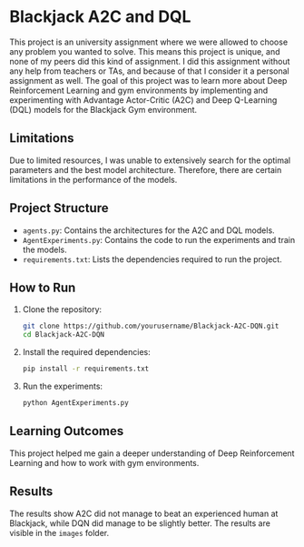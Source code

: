# Blackjack A2C and DQL

This project is an university assignment where we were allowed to choose any problem you wanted to solve. This means this project is unique, and none of my peers did this kind of assignment. I did this assignment without any help from teachers or TAs, and because of that I consider it a personal assignment as well. The goal of this project was to learn more about Deep Reinforcement Learning and gym environments by implementing and experimenting with Advantage Actor-Critic (A2C) and Deep Q-Learning (DQL) models for the Blackjack Gym environment.

## Limitations

Due to limited resources, I was unable to extensively search for the optimal parameters and the best model architecture. Therefore, there are certain limitations in the performance of the models.

## Project Structure

- `agents.py`: Contains the architectures for the A2C and DQL models.
- `AgentExperiments.py`: Contains the code to run the experiments and train the models.
- `requirements.txt`: Lists the dependencies required to run the project.

## How to Run

1. Clone the repository:
    ```sh
    git clone https://github.com/yourusername/Blackjack-A2C-DQN.git
    cd Blackjack-A2C-DQN
    ```

2. Install the required dependencies:
    ```sh
    pip install -r requirements.txt
    ```

3. Run the experiments:
    ```sh
    python AgentExperiments.py
    ```

## Learning Outcomes

This project helped me gain a deeper understanding of Deep Reinforcement Learning and how to work with gym environments.

## Results
The results show A2C did not manage to beat an experienced human at Blackjack, while DQN did manage to be slightly better. The results are visible in the `images` folder.
